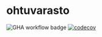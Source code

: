 # ohtuvarasto
![GHA workflow badge](https://github.com/alannesanni/ohtuvarasto/workflows/CI/badge.svg)
[![codecov](https://codecov.io/gh/alannesanni/ohtuvarasto/graph/badge.svg?token=Y3TA8J54BU)](https://codecov.io/gh/alannesanni/ohtuvarasto)
